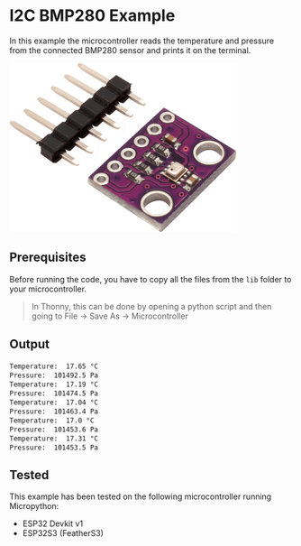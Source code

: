 # I2C BMP280 Example

In this example the microcontroller reads the temperature and pressure from the connected BMP280 sensor and prints it on the terminal.

<img alt="component" src="https://github.com/StevenSlaa/Micropython-examples/blob/1e6ba049f0c62bf137cfceba978d2491be60b1a1/I2C%20BMP280/res/component.png" height="300px">

## Prerequisites
Before running the code, you have to copy all the files from the `lib` folder to your microcontroller.
> In Thonny, this can be done by opening a python script and then going to File -> Save As -> Microcontroller

## Output
```
Temperature:  17.65 °C
Pressure:  101492.5 Pa
Temperature:  17.19 °C
Pressure:  101474.5 Pa
Temperature:  17.04 °C
Pressure:  101463.4 Pa
Temperature:  17.0 °C
Pressure:  101453.6 Pa
Temperature:  17.31 °C
Pressure:  101453.5 Pa
```

## Tested
This example has been tested on the following microcontroller running Micropython:
- ESP32 Devkit v1
- ESP32S3 (FeatherS3)
